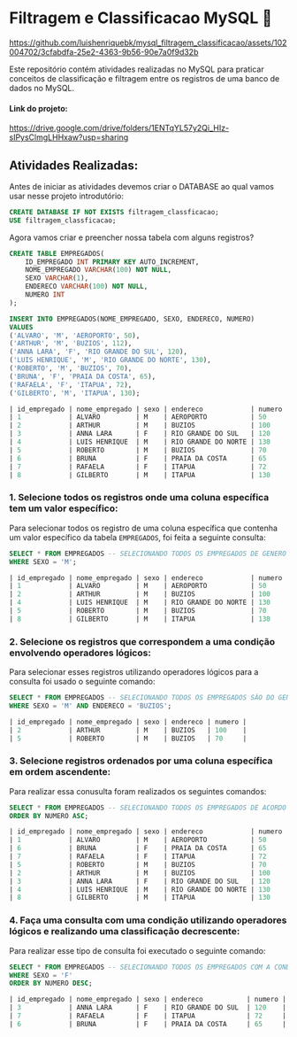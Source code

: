 # Filtragem e Classificacao MySQL 🐬

https://github.com/luishenriquebk/mysql_filtragem_classificacao/assets/102004702/3cfabdfa-25e2-4363-9b56-90e7a0f9d32b

Este repositório contém atividades realizadas no MySQL para praticar conceitos de classificação e filtragem entre os registros de uma banco de dados no MySQL.
#### Link do projeto: 
https://drive.google.com/drive/folders/1ENTqYL57y2Qi_HIz-sIPysClmgLHHxaw?usp=sharing

## Atividades Realizadas:

Antes de iniciar as atividades devemos criar o DATABASE ao qual vamos usar nesse projeto introdutório:

```sql
CREATE DATABASE IF NOT EXISTS filtragem_classficacao;
USE filtragem_classficacao;
```

Agora vamos criar e preencher nossa tabela com alguns registros?

```sql
CREATE TABLE EMPREGADOS(
	ID_EMPREGADO INT PRIMARY KEY AUTO_INCREMENT,
    NOME_EMPREGADO VARCHAR(100) NOT NULL,
    SEXO VARCHAR(1),
    ENDERECO VARCHAR(100) NOT NULL,
    NUMERO INT
);

INSERT INTO EMPREGADOS(NOME_EMPREGADO, SEXO, ENDERECO, NUMERO)
VALUES
('ALVARO', 'M', 'AEROPORTO', 50),
('ARTHUR', 'M', 'BUZIOS', 112),
('ANNA LARA', 'F', 'RIO GRANDE DO SUL', 120),
('LUIS HENRIQUE', 'M', 'RIO GRANDE DO NORTE', 130),
('ROBERTO', 'M', 'BUZIOS', 70),
('BRUNA', 'F', 'PRAIA DA COSTA', 65),
('RAFAELA', 'F', 'ITAPUA', 72),
('GILBERTO', 'M', 'ITAPUA', 130);

| id_empregado | nome_empregado | sexo | endereco            | numero |
| 1            | ALVARO         | M    | AEROPORTO           | 50     |
| 2            | ARTHUR         | M    | BUZIOS              | 100    |
| 3            | ANNA LARA      | F    | RIO GRANDE DO SUL   | 120    |
| 4            | LUIS HENRIQUE  | M    | RIO GRANDE DO NORTE | 130    |
| 5            | ROBERTO        | M    | BUZIOS              | 70     |
| 6            | BRUNA          | F    | PRAIA DA COSTA      | 65     |
| 7            | RAFAELA        | F    | ITAPUA              | 72     |
| 8            | GILBERTO       | M    | ITAPUA              | 130    |
```
### 1. Selecione todos os registros onde uma coluna específica tem um valor específico:

Para selecionar todos os registro de uma coluna específica que contenha um valor específico da tabela `EMPREGADOS`, foi feita a seguinte consulta:

```sql
SELECT * FROM EMPREGADOS -- SELECIONANDO TODOS OS EMPREGADOS DE GENERO MASCULINO;
WHERE SEXO = 'M';

| id_empregado | nome_empregado | sexo | endereco            | numero |
| 1            | ALVARO         | M    | AEROPORTO           | 50     |
| 2            | ARTHUR         | M    | BUZIOS              | 100    |
| 4            | LUIS HENRIQUE  | M    | RIO GRANDE DO NORTE | 130    |
| 5            | ROBERTO        | M    | BUZIOS              | 70     |
| 8            | GILBERTO       | M    | ITAPUA              | 130    |
```

### 2. Selecione os registros que correspondem a uma condição envolvendo operadores lógicos:

Para selecionar esses registros utilizando operadores lógicos para a consulta foi usado o seguinte comando:

```sql
SELECT * FROM EMPREGADOS -- SELECIONANDO TODOS OS EMPREGADOS SÃO DO GENERO 'M' E QUE MORAM EM 'BUZIOS';
WHERE SEXO = 'M' AND ENDERECO = 'BUZIOS';

| id_empregado | nome_empregado | sexo | endereco | numero |
| 2            | ARTHUR         | M    | BUZIOS   | 100    |
| 5            | ROBERTO        | M    | BUZIOS   | 70     |
```

### 3. Selecione registros ordenados por uma coluna específica em ordem ascendente:

Para realizar essa conusulta foram realizados os seguintes comandos:

```sql
SELECT * FROM EMPREGADOS -- SELECIONANDO TODOS OS EMPREGADOS DE ACORDO COM O NUMERO DE RESINDECIA NA ORDEM ASCENDENTE DE NUMEROS;
ORDER BY NUMERO ASC;

| id_empregado | nome_empregado | sexo | endereco            | numero |
| 1            | ALVARO         | M    | AEROPORTO           | 50     |
| 6            | BRUNA          | F    | PRAIA DA COSTA      | 65     |
| 7            | RAFAELA        | F    | ITAPUA              | 72     |
| 5            | ROBERTO        | M    | BUZIOS              | 70     |
| 2            | ARTHUR         | M    | BUZIOS              | 100    |
| 3            | ANNA LARA      | F    | RIO GRANDE DO SUL   | 120    |
| 4            | LUIS HENRIQUE  | M    | RIO GRANDE DO NORTE | 130    |
| 8            | GILBERTO       | M    | ITAPUA              | 130    |
```

### 4. Faça uma consulta com uma condição utilizando operadores lógicos e realizando uma classificação decrescente:

Para realizar esse tipo de consulta foi executado o seguinte comando:

```sql
SELECT * FROM EMPREGADOS -- SELECIONANDO TODOS OS EMPREGADOS COM A CONDICAO DE SEREM DO SEXO 'F' ORDENANDO DE FORMA DESCENDEMTE O NUMERO RESINDECIAL;
WHERE SEXO = 'F'
ORDER BY NUMERO DESC;

| id_empregado | nome_empregado | sexo | endereco           | numero |
| 3            | ANNA LARA      | F    | RIO GRANDE DO SUL  | 120    |
| 7            | RAFAELA        | F    | ITAPUA             | 72     |
| 6            | BRUNA          | F    | PRAIA DA COSTA     | 65     |
```
